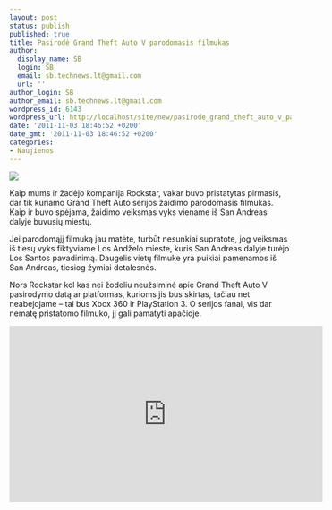 ```yaml
---
layout: post
status: publish
published: true
title: Pasirodė Grand Theft Auto V parodomasis filmukas
author:
  display_name: SB
  login: SB
  email: sb.technews.lt@gmail.com
  url: ''
author_login: SB
author_email: sb.technews.lt@gmail.com
wordpress_id: 6143
wordpress_url: http://localhost/site/new/pasirode_grand_theft_auto_v_parodomasis_filmukas/
date: '2011-11-03 18:46:52 +0200'
date_gmt: '2011-11-03 18:46:52 +0200'
categories:
- Naujienos
---
```

<div class="imgright"><img src="http://technews.lt/upload/GTAV.jpg"  /></div>
<p>Kaip mums ir žadėjo kompanija Rockstar, vakar buvo pristatytas pirmasis, dar tik kuriamo Grand Theft Auto serijos žaidimo parodomasis filmukas. Kaip ir buvo spėjama, žaidimo veiksmas vyks viename iš San Andreas dalyje buvusių miestų.</p>
<p>Jei parodomąjį filmuką jau matėte, turbūt nesunkiai supratote, jog veiksmas iš tiesų vyks fiktyviame Los Andželo mieste, kuris San Andreas dalyje turėjo Los Santos pavadinimą. Daugelis vietų filmuke yra puikiai pamenamos iš San Andreas, tiesiog žymiai detalesnės.</p>
<p>Nors Rockstar kol kas nei žodeliu neužsiminė apie Grand Theft Auto V pasirodymo datą ar platformas, kurioms jis bus skirtas, tačiau net neabejojame – tai bus Xbox 360 ir PlayStation 3. O serijos fanai, vis dar nematę pristatomo filmuko, jį gali pamatyti apačioje.</p>
<p><center><iframe width="560" height="315" src="http://www.youtube.com/embed/QkkoHAzjnUs" frameborder="0" allowfullscreen></iframe></center><br /></p>
